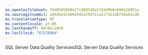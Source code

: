 ```yaml
---
ms.openlocfilehash: f848505890427c680548af15dd9b8eb99e26851e
ms.sourcegitcommit: ad4d92dce894592a259721a1571b1d8736abacdb
ms.translationtype: MT
ms.contentlocale: pt-BR
ms.lasthandoff: 08/04/2020
ms.locfileid: "87570864"
---
```

<span data-ttu-id="c9f16-101">SQL Server Data Quality Services</span><span class="sxs-lookup"><span data-stu-id="c9f16-101">SQL Server Data Quality Services</span></span>
